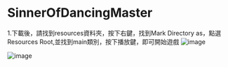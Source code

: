 # SinnerOfDancingMaster
1.下載後，請找到resources資料夾，按下右鍵，找到Mark Directory as，點選Resources Root,並找到main類別，按下播放鍵，即可開始遊戲
![image](https://user-images.githubusercontent.com/71806834/124250430-78304880-db57-11eb-8c7d-c2bec16c132c.png)

![image](https://user-images.githubusercontent.com/71806834/124250742-bded1100-db57-11eb-8d57-6f43b21b1e81.png)

